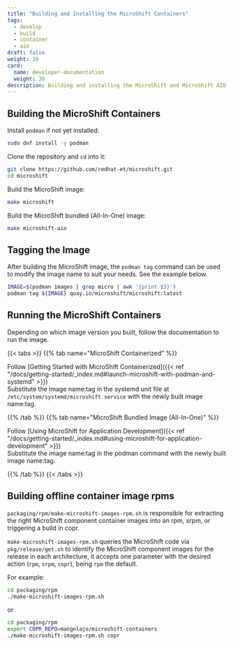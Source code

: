 ```yaml
---
title: "Building and Installing the MicroShift Containers"
tags:
  - develop
  - build
  - container
  - aio
draft: false
weight: 30
card:
  name: developer-documentation
  weight: 30
description: Building and installing the MicroShift and MicroShift AIO containers for local development
---
```

## Building the MicroShift Containers

Install `podman` if not yet installed:

```Bash
sudo dnf install -y podman
```

Clone the repository and `cd` into it:

```Bash
git clone https://github.com/redhat-et/microshift.git
cd microshift
```

Build the MicroShift image:

```Bash
make microshift
```

Build the MicroShift bundled (All-In-One) image:

```Bash
make microshift-aio
```
## Tagging the Image

After building the MicroShift image, the `podman tag` command can be used to modify the image name to suit your needs. See the example below.

```Bash
IMAGE=$(podman images | grep micro | awk '{print $3}')
podman tag ${IMAGE} quay.io/microshift/microshift:latest
```

## Running the MicroShift Containers

Depending on which image version you built, follow the documentation to run the image.

{{< tabs >}}
{{% tab name="MicroShift Containerized" %}}

Follow [Getting Started with MicroShift Containerized]({{< ref "/docs/getting-started/_index.md#launch-microshift-with-podman-and-systemd" >}})    
Substitute the image name:tag in the systemd unit file at `/etc/system/systemd/microshift.service` with the newly built image name:tag.

{{% /tab %}}
{{% tab name="MicroShift Bundled Image (All-In-One)" %}}

Follow [Using MicroShift for Application Development]({{< ref "/docs/getting-started/_index.md#using-microshift-for-application-development" >}})    
Substitute the image name:tag in the podman command with the newly built image name:tag.


{{% /tab %}}
{{< /tabs >}}

## Building offline container image rpms

`packaging/rpm/make-microshift-images-rpm.sh` is responsible for extracting the right
MicroShift component container images into an rpm, srpm, or triggering a build in copr.

`make-microshift-images-rpm.sh` queries the MicroShift code via `pkg/release/get.sh` to identify the
MicroShift component images for the release in each architecture, it accepts one parameter with the
desired action (`rpm`, `srpm`, `copr`), being `rpm` the default.

For example:

```bash
cd packaging/rpm
./make-microshift-images-rpm.sh
```

or

```bash
cd packaging/rpm
export COPR_REPO=mangelajo/microshift-containers
./make-microshift-images-rpm.sh copr
```
